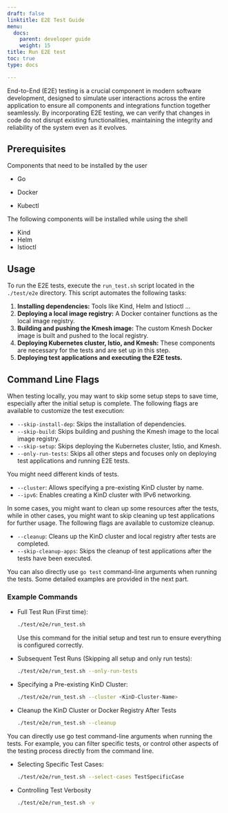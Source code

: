 ```yaml
---
draft: false
linktitle: E2E Test Guide
menu:
  docs:
    parent: developer guide
    weight: 15
title: Run E2E test
toc: true
type: docs

---
```

End-to-End (E2E) testing is a crucial component in modern software development, designed to simulate user interactions across the entire application to ensure all components and integrations function together seamlessly. By incorporating E2E testing, we can verify that changes in code do not disrupt existing functionalities, maintaining the integrity and reliability of the system even as it evolves. 

## Prerequisites

Components that need to be installed by the user

- Go

- Docker
- Kubectl

The following components will be installed while using the shell

- Kind
- Helm
- Istioctl

## Usage

To run the E2E tests, execute the `run_test.sh` script located in the `./test/e2e` directory. This script automates the following tasks:

1. **Installing dependencies:** Tools like Kind, Helm and Istioctl ...
2. **Deploying a local image registry:** A Docker container functions as the local image registry.
3. **Building and pushing the Kmesh image:** The custom Kmesh Docker image is built and pushed to the local registry.
4. **Deploying Kubernetes cluster, Istio, and Kmesh:** These components are necessary for the tests and are set up in this step.
5. **Deploying test applications and executing the E2E tests.**

## Command Line Flags

When testing locally, you may want to skip some setup steps to save time, especially after the initial setup is complete. The following flags are available to customize the test execution:

- `--skip-install-dep`: Skips the installation of dependencies.
- `--skip-build`: Skips building and pushing the Kmesh image to the local image registry.
- `--skip-setup`: Skips deploying the Kubernetes cluster, Istio, and Kmesh.
- `--only-run-tests`: Skips all other steps and focuses only on deploying test applications and running E2E tests.

You might need different kinds of tests. 
- `--cluster`: Allows specifying a pre-existing KinD cluster by name.
- `--ipv6`: Enables creating a KinD cluster with IPv6 networking.

In some cases, you might want to clean up some resources after the tests, while in other cases, you might want to skip cleaning up test applications for further usage. The following flags are available to customize cleanup.
- `--cleanup`: Cleans up the KinD cluster and local registry after tests are completed.
- `--skip-cleanup-apps`: Skips the cleanup of test applications after the tests have been executed.

You can also directly use `go test` command-line arguments when running the tests. Some detailed examples are provided in the next part.

### Example Commands

- Full Test Run (First time):

  ```bash
  ./test/e2e/run_test.sh
  ```

  Use this command for the initial setup and test run to ensure everything is configured correctly.

- Subsequent Test Runs (Skipping all setup and only run tests):

  ```bash
  ./test/e2e/run_test.sh --only-run-tests
  ```

- Specifying a Pre-existing KinD Cluster:

  ```bash
  ./test/e2e/run_test.sh --cluster <KinD-Cluster-Name>
  ```
- Cleanup the KinD Cluster or Docker Registry After Tests

  ```bash
  ./test/e2e/run_test.sh --cleanup
  ```

You can directly use go test command-line arguments when running the tests. For example, you can filter specific tests, or control other aspects of the testing process directly from the command line.

- Selecting Specific Test Cases:

  ```bash
  ./test/e2e/run_test.sh --select-cases TestSpecificCase
  ```

- Controlling Test Verbosity

  ```bash
  ./test/e2e/run_test.sh -v
  ```
